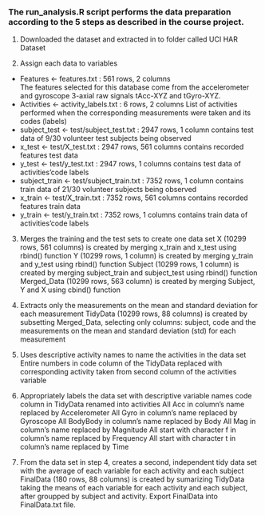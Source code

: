 ### The run_analysis.R script performs the data preparation according to the 5 steps as described in the course project.

1) Downloaded the dataset and extracted in to folder called UCI HAR Dataset

2) Assign each data to variables
- Features <- features.txt : 561 rows, 2 columns 
<br /> The features selected for this database come from the accelerometer and gyroscope 3-axial raw signals tAcc-XYZ and tGyro-XYZ.
- Activities <- activity_labels.txt : 6 rows, 2 columns 
List of activities performed when the corresponding measurements were taken and its codes (labels)
- subject_test <- test/subject_test.txt : 2947 rows, 1 column 
contains test data of 9/30 volunteer test subjects being observed
- x_test <- test/X_test.txt : 2947 rows, 561 columns 
contains recorded features test data
- y_test <- test/y_test.txt : 2947 rows, 1 columns 
contains test data of activities’code labels
- subject_train <- test/subject_train.txt : 7352 rows, 1 column 
contains train data of 21/30 volunteer subjects being observed
- x_train <- test/X_train.txt : 7352 rows, 561 columns 
contains recorded features train data
- y_train <- test/y_train.txt : 7352 rows, 1 columns 
contains train data of activities’code labels

3) Merges the training and the test sets to create one data set
X (10299 rows, 561 columns) is created by merging x_train and x_test using rbind() function
Y (10299 rows, 1 column) is created by merging y_train and y_test using rbind() function
Subject (10299 rows, 1 column) is created by merging subject_train and subject_test using rbind() function
Merged_Data (10299 rows, 563 column) is created by merging Subject, Y and X using cbind() function

4) Extracts only the measurements on the mean and standard deviation for each measurement
TidyData (10299 rows, 88 columns) is created by subsetting Merged_Data, selecting only columns: subject, code and the measurements on the mean and standard deviation (std) for each measurement

5) Uses descriptive activity names to name the activities in the data set
Entire numbers in code column of the TidyData replaced with corresponding activity taken from second column of the  activities variable

6) Appropriately labels the data set with descriptive variable names
code column in TidyData renamed into activities
All Acc in column’s name replaced by Accelerometer
All Gyro in column’s name replaced by Gyroscope
All BodyBody in column’s name replaced by Body
All Mag in column’s name replaced by Magnitude
All start with character f in column’s name replaced by Frequency
All start with character t in column’s name replaced by Time

7) From the data set in step 4, creates a second, independent tidy data set with the average of each variable for each activity and each subject
FinalData (180 rows, 88 columns) is created by sumarizing TidyData taking the means of each variable for each activity and each subject, after groupped by subject and activity.
Export FinalData into FinalData.txt file.

